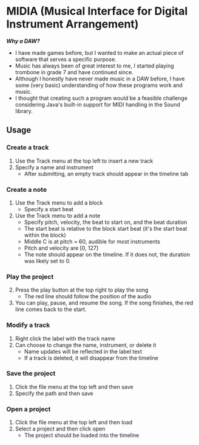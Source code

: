 # MIDIA (Musical Interface for Digital Instrument Arrangement)

***Why a DAW?***
- I have made games before, but I wanted to make an actual piece of software that serves a specific purpose. 
- Music has always been of great interest to me, I started playing trombone in grade 7 and have continued since.
- Although I honestly have never made music in a DAW before, I have some (very basic) understanding of how these programs work and music.
- I thought that creating such a program would be a feasible challenge considering Java's built-in support for MIDI handling in the Sound library.

## Usage

### Create a track
1. Use the Track menu at the top left to insert a new track
2. Specify a name and instrument
    - After submitting, an empty track should appear in the timeline tab

### Create a note
1. Use the Track menu to add a block
    - Specify a start beat
2. Use the Track menu to add a note
    - Specify pitch, velocity, the beat to start on, and the beat duration
    - The start beat is relative to the block start beat (it's the start beat within the block)
    - Middle C is at pitch = 60, audible for most instruments
    - Pitch and velocity are [0, 127]
    - The note should appear on the timeline. If it does not, the duration was likely set to 0.
    
### Play the project

2. Press the play button at the top right to play the song
    - The red line should follow the position of the audio
3. You can play, pause, and resume the song. If the song finishes, the red line comes back to the start.

### Modify a track
1. Right click the label with the track name
2. Can choose to change the name, instrument, or delete it
    - Name updates will be reflected in the label text
    - If a track is deleted, it will disappear from the timeline

### Save the project

1. Click the file menu at the top left and then save
2. Specify the path and then save

### Open a project

1. Click the file menu at the top left and then load
2. Select a project and then click open
    - The project should be loaded into the timeline
